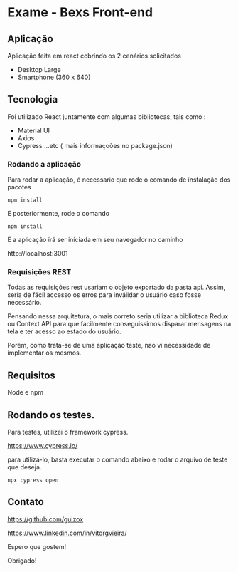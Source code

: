 # Exame - Bexs Front-end

## Aplicação

Aplicação feita em react cobrindo os 2 cenários solicitados
- Desktop Large
- Smartphone (360 x 640)

## Tecnologia

Foi utilizado React juntamente com algumas bibliotecas, tais como :
- Material UI
- Axios
- Cypress
...etc ( mais informaçoões no package.json)

### Rodando a aplicação 

Para rodar a aplicação, é necessario que rode o comando de instalação dos pacotes 

`npm install`

E posteriormente, rode o comando

`npm install`

E a aplicação irá ser iniciada em seu navegador no caminho

http://localhost:3001

### Requisições REST

Todas as requisições rest usariam o objeto exportado da pasta api.
Assim, seria de fácil accesso os erros para inválidar o usuário caso fosse necessário.

Pensando nessa arquitetura, o mais correto seria utilizar a biblioteca Redux ou Context API para que facilmente conseguissimos
disparar mensagens na tela e ter acesso ao estado do usuário.

Porém, como trata-se de uma aplicação teste, nao vi necessidade de implementar os mesmos.

## Requisitos

Node e npm

## Rodando os testes.

Para testes, utilizei o framework cypress.

https://www.cypress.io/

para utilizá-lo, basta executar o comando abaixo e rodar o arquivo de teste que deseja.

`npx cypress open`

## Contato

https://github.com/guizox

https://www.linkedin.com/in/vitorgvieira/

Espero que gostem!

Obrigado!